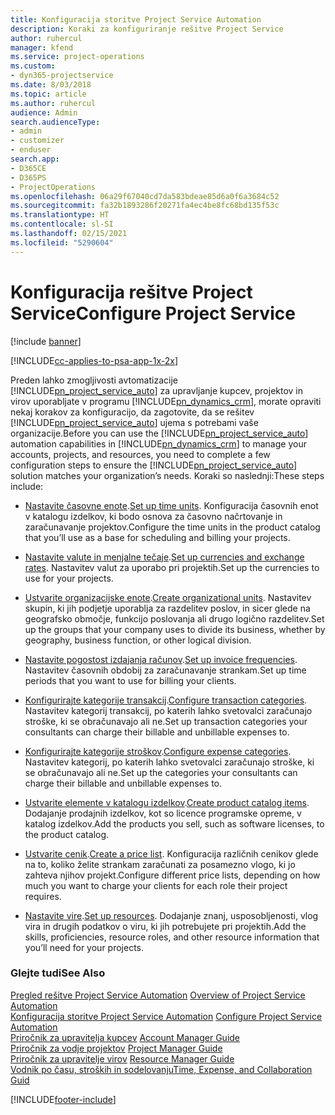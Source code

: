 ```yaml
---
title: Konfiguracija storitve Project Service Automation
description: Koraki za konfiguriranje rešitve Project Service
author: ruhercul
manager: kfend
ms.service: project-operations
ms.custom:
- dyn365-projectservice
ms.date: 8/03/2018
ms.topic: article
ms.author: ruhercul
audience: Admin
search.audienceType:
- admin
- customizer
- enduser
search.app:
- D365CE
- D365PS
- ProjectOperations
ms.openlocfilehash: 06a29f67040cd7da583bdeae85d6a0f6a3684c52
ms.sourcegitcommit: fa32b1893286f20271fa4ec4be8fc68bd135f53c
ms.translationtype: HT
ms.contentlocale: sl-SI
ms.lasthandoff: 02/15/2021
ms.locfileid: "5290604"
---
```

# <a name="configure-project-service"></a><span data-ttu-id="42316-103">Konfiguracija rešitve Project Service</span><span class="sxs-lookup"><span data-stu-id="42316-103">Configure Project Service</span></span>

[!include [banner](../includes/psa-now-project-operations.md)]

[!INCLUDE[cc-applies-to-psa-app-1x-2x](../includes/cc-applies-to-psa-app-1x-2x.md)]

<span data-ttu-id="42316-104">Preden lahko zmogljivosti avtomatizacije [!INCLUDE[pn_project_service_auto](../includes/pn-project-service-auto.md)] za upravljanje kupcev, projektov in virov uporabljate v programu [!INCLUDE[pn_dynamics_crm](../includes/pn-dynamics-crm.md)], morate opraviti nekaj korakov za konfiguracijo, da zagotovite, da se rešitev [!INCLUDE[pn_project_service_auto](../includes/pn-project-service-auto.md)] ujema s potrebami vaše organizacije.</span><span class="sxs-lookup"><span data-stu-id="42316-104">Before you can use the [!INCLUDE[pn_project_service_auto](../includes/pn-project-service-auto.md)] automation capabilities in [!INCLUDE[pn_dynamics_crm](../includes/pn-dynamics-crm.md)] to manage your accounts, projects, and resources, you need to complete a few configuration steps to ensure the [!INCLUDE[pn_project_service_auto](../includes/pn-project-service-auto.md)] solution matches your organization’s needs.</span></span> <span data-ttu-id="42316-105">Koraki so naslednji:</span><span class="sxs-lookup"><span data-stu-id="42316-105">These steps include:</span></span>  
  
-   <span data-ttu-id="42316-106">[Nastavite časovne enote](../psa/set-up-time-units.md).</span><span class="sxs-lookup"><span data-stu-id="42316-106">[Set up time units](../psa/set-up-time-units.md).</span></span> <span data-ttu-id="42316-107">Konfiguracija časovnih enot v katalogu izdelkov, ki bodo osnova za časovno načrtovanje in zaračunavanje projektov.</span><span class="sxs-lookup"><span data-stu-id="42316-107">Configure the time units in the product catalog that you’ll use as a base for scheduling and billing your projects.</span></span>  
  
-   <span data-ttu-id="42316-108">[Nastavite valute in menjalne tečaje](../psa/set-up-currencies-exchange-rates.md).</span><span class="sxs-lookup"><span data-stu-id="42316-108">[Set up currencies and exchange rates](../psa/set-up-currencies-exchange-rates.md).</span></span> <span data-ttu-id="42316-109">Nastavitev valut za uporabo pri projektih.</span><span class="sxs-lookup"><span data-stu-id="42316-109">Set up the currencies to use for your projects.</span></span>  
  
-   <span data-ttu-id="42316-110">[Ustvarite organizacijske enote](../psa/create-organizational-units.md).</span><span class="sxs-lookup"><span data-stu-id="42316-110">[Create organizational units](../psa/create-organizational-units.md).</span></span> <span data-ttu-id="42316-111">Nastavitev skupin, ki jih podjetje uporablja za razdelitev poslov, in sicer glede na geografsko območje, funkcijo poslovanja ali drugo logično razdelitev.</span><span class="sxs-lookup"><span data-stu-id="42316-111">Set up the groups that your company uses to divide its business, whether by geography, business function, or other logical division.</span></span>  
  
-   <span data-ttu-id="42316-112">[Nastavite pogostost izdajanja računov](../psa/set-up-invoice-frequencies.md).</span><span class="sxs-lookup"><span data-stu-id="42316-112">[Set up invoice frequencies](../psa/set-up-invoice-frequencies.md).</span></span> <span data-ttu-id="42316-113">Nastavitev časovnih obdobij za zaračunavanje strankam.</span><span class="sxs-lookup"><span data-stu-id="42316-113">Set up time periods that you want to use for billing your clients.</span></span>  
  
-   <span data-ttu-id="42316-114">[Konfigurirajte kategorije transakcij](../psa/configure-transaction-categories.md).</span><span class="sxs-lookup"><span data-stu-id="42316-114">[Configure transaction categories](../psa/configure-transaction-categories.md).</span></span> <span data-ttu-id="42316-115">Nastavitev kategorij transakcij, po katerih lahko svetovalci zaračunajo stroške, ki se obračunavajo ali ne.</span><span class="sxs-lookup"><span data-stu-id="42316-115">Set up transaction categories your consultants can charge their billable and unbillable expenses to.</span></span>  
  
-   <span data-ttu-id="42316-116">[Konfigurirajte kategorije stroškov](../psa/configure-expense-categories.md).</span><span class="sxs-lookup"><span data-stu-id="42316-116">[Configure expense categories](../psa/configure-expense-categories.md).</span></span> <span data-ttu-id="42316-117">Nastavitev kategorij, po katerih lahko svetovalci zaračunajo stroške, ki se obračunavajo ali ne.</span><span class="sxs-lookup"><span data-stu-id="42316-117">Set up the categories your consultants can charge their billable and unbillable expenses to.</span></span>  
  
-   <span data-ttu-id="42316-118">[Ustvarite elemente v katalogu izdelkov](../psa/create-product-catalog-items.md).</span><span class="sxs-lookup"><span data-stu-id="42316-118">[Create product catalog items](../psa/create-product-catalog-items.md).</span></span> <span data-ttu-id="42316-119">Dodajanje prodajnih izdelkov, kot so licence programske opreme, v katalog izdelkov.</span><span class="sxs-lookup"><span data-stu-id="42316-119">Add the products you sell, such as software licenses, to the product catalog.</span></span>  
  
-   <span data-ttu-id="42316-120">[Ustvarite cenik](../psa/create-price-list.md).</span><span class="sxs-lookup"><span data-stu-id="42316-120">[Create a price list](../psa/create-price-list.md).</span></span> <span data-ttu-id="42316-121">Konfiguracija različnih cenikov glede na to, koliko želite strankam zaračunati za posamezno vlogo, ki jo zahteva njihov projekt.</span><span class="sxs-lookup"><span data-stu-id="42316-121">Configure different price lists, depending on how much you want to charge your clients for each role their project requires.</span></span>  
  
-   <span data-ttu-id="42316-122">[Nastavite vire](../psa/set-up-resources.md).</span><span class="sxs-lookup"><span data-stu-id="42316-122">[Set up resources](../psa/set-up-resources.md).</span></span> <span data-ttu-id="42316-123">Dodajanje znanj, usposobljenosti, vlog vira in drugih podatkov o viru, ki jih potrebujete pri projektih.</span><span class="sxs-lookup"><span data-stu-id="42316-123">Add the skills, proficiencies, resource roles, and other resource information that you’ll need for your projects.</span></span>  
  
### <a name="see-also"></a><span data-ttu-id="42316-124">Glejte tudi</span><span class="sxs-lookup"><span data-stu-id="42316-124">See Also</span></span>  
 <span data-ttu-id="42316-125">[Pregled rešitve Project Service Automation](../psa/overview.md) </span><span class="sxs-lookup"><span data-stu-id="42316-125">[Overview of Project Service Automation](../psa/overview.md) </span></span>  
 <span data-ttu-id="42316-126">[Konfiguracija storitve Project Service Automation](../psa/configure.md) </span><span class="sxs-lookup"><span data-stu-id="42316-126">[Configure Project Service Automation](../psa/configure.md) </span></span>  
 <span data-ttu-id="42316-127">[Priročnik za upravitelja kupcev](../psa/account-manager-guide.md) </span><span class="sxs-lookup"><span data-stu-id="42316-127">[Account Manager Guide](../psa/account-manager-guide.md) </span></span>  
 <span data-ttu-id="42316-128">[Priročnik za vodje projektov](../psa/project-manager-guide.md) </span><span class="sxs-lookup"><span data-stu-id="42316-128">[Project Manager Guide](../psa/project-manager-guide.md) </span></span>  
 <span data-ttu-id="42316-129">[Priročnik za upravitelje virov](../psa/resource-manager-guide.md) </span><span class="sxs-lookup"><span data-stu-id="42316-129">[Resource Manager Guide](../psa/resource-manager-guide.md) </span></span>  
 [<span data-ttu-id="42316-130">Vodnik po času, stroških in sodelovanju</span><span class="sxs-lookup"><span data-stu-id="42316-130">Time, Expense, and Collaboration Guid</span></span>](../psa/time-expense-collaboration-guide.md)


[!INCLUDE[footer-include](../includes/footer-banner.md)]